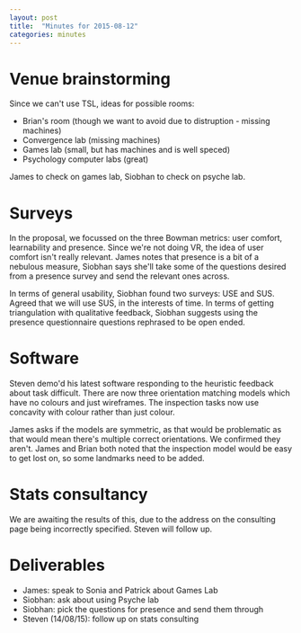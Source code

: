 ```yaml
---
layout: post
title:  "Minutes for 2015-08-12"
categories: minutes
---
```


# Venue brainstorming

Since we can't use TSL, ideas for possible rooms:

- Brian's room (though we want to avoid due to distruption - missing machines)
- Convergence lab (missing machines)
- Games lab (small, but has machines and is well speced)
- Psychology computer labs (great)

James to check on games lab, Siobhan to check on psyche lab.

# Surveys

In the proposal, we focussed on the three Bowman metrics: user comfort, learnability and presence. Since we're not doing VR, the idea of user comfort isn't really relevant. James notes that presence is a bit of a nebulous measure, Siobhan says she'll take some of the questions desired from a presence survey and send the relevant ones across.

In terms of general usability, Siobhan found two surveys: USE and SUS. Agreed that we will use SUS, in the interests of time. In terms of getting triangulation with qualitative feedback, Siobhan suggests using the presence questionnaire questions rephrased to be open ended.

# Software

Steven demo'd his latest software responding to the heuristic feedback about task difficult. There are now three orientation matching models which have no colours and just wireframes. The inspection tasks now use concavity with colour rather than just colour. 

James asks if the models are symmetric, as that would be problematic as that would mean there's multiple correct orientations. We confirmed they aren't. James and Brian both noted that the inspection model would be easy to get lost on, so some landmarks need to be added. 

# Stats consultancy

We are awaiting the results of this, due to the address on the consulting page being incorrectly specified. Steven will follow up. 

# Deliverables

- James: speak to Sonia and Patrick about Games Lab
- Siobhan: ask about using Psyche lab
- Siobhan: pick the questions for presence and send them through
- Steven (14/08/15): follow up on stats consulting
